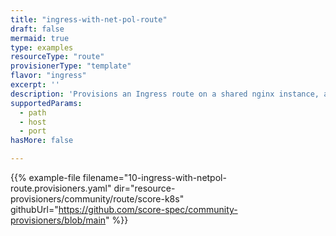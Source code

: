 ```yaml
---
title: "ingress-with-net-pol-route"
draft: false
mermaid: true
type: examples
resourceType: "route"
provisionerType: "template"
flavor: "ingress"
excerpt: ''
description: 'Provisions an Ingress route on a shared nginx instance, and a NetworkPolicy between them.'
supportedParams: 
  - path
  - host
  - port
hasMore: false

---
```


{{% example-file filename="10-ingress-with-netpol-route.provisioners.yaml" dir="resource-provisioners/community/route/score-k8s" githubUrl="https://github.com/score-spec/community-provisioners/blob/main" %}}
